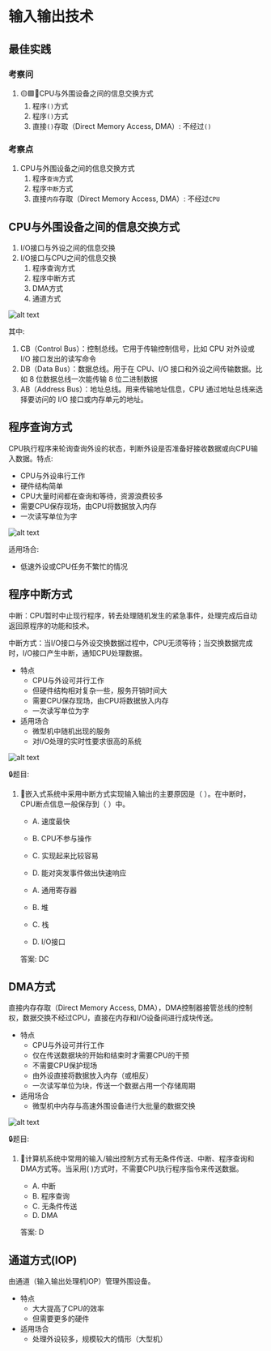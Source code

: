 # 输入输出技术

## 最佳实践

### 考察问

1. 🟡🟩💚CPU与外围设备之间的信息交换方式
    1. 程序`()`方式
    2. 程序`()`方式
    3. 直接`()`存取（Direct Memory Access, DMA）: 不经过`()`

### 考察点

1. CPU与外围设备之间的信息交换方式
    1. 程序`查询`方式
    2. 程序`中断`方式
    3. 直接`内存`存取（Direct Memory Access, DMA）: 不经过`CPU`

## CPU与外围设备之间的信息交换方式

1. I/O接口与外设之间的信息交换
2. I/O接口与CPU之间的信息交换
    1. 程序查询方式
    2. 程序中断方式
    3. DMA方式
    4. 通道方式

![alt text](计算机硬件/9_1.png)

其中:

1. CB（Control Bus）：控制总线。它用于传输控制信号，比如 CPU 对外设或 I/O 接口发出的读写命令
2. DB（Data Bus）：数据总线。用于在 CPU、I/O 接口和外设之间传输数据。比如 8 位数据总线一次能传输 8 位二进制数据
3. AB（Address Bus）：地址总线。用来传输地址信息，CPU 通过地址总线来选择要访问的 I/O 接口或内存单元的地址。

## 程序查询方式

CPU执行程序来轮询查询外设的状态，判断外设是否准备好接收数据或向CPU输入数据。特点:

- CPU与外设串行工作
- 硬件结构简单
- CPU大量时间都在查询和等待，资源浪费较多
- 需要CPU保存现场，由CPU将数据放入内存
- 一次读写单位为字

![alt text](计算机硬件/9_2.png)

适用场合:

- 低速外设或CPU任务不繁忙的情况

## 程序中断方式

中断：CPU暂时中止现行程序，转去处理随机发生的紧急事件，处理完成后自动返回原程序的功能和技术。

中断方式：当I/O接口与外设交换数据过程中，CPU无须等待；当交换数据完成时，I/O接口产生中断，通知CPU处理数据。

- 特点
    - CPU与外设可并行工作
    - 但硬件结构相对复杂一些，服务开销时间大
    - 需要CPU保存现场，由CPU将数据放入内存
    - 一次读写单位为字
- 适用场合
    - 微型机中随机出现的服务
    - 对I/O处理的实时性要求很高的系统

![alt text](计算机硬件/9_3.png)

🔒题目:

1. 💚嵌入式系统中采用中断方式实现输入输出的主要原因是（  ）。在中断时，CPU断点信息一般保存到（  ）中。

    - A. 速度最快
    - B. CPU不参与操作
    - C. 实现起来比较容易
    - D. 能对突发事件做出快速响应

    - A. 通用寄存器
    - B. 堆
    - C. 栈
    - D. I/O接口

    答案: DC

## DMA方式

直接内存存取（Direct Memory Access, DMA），DMA控制器接管总线的控制权，数据交换不经过CPU，直接在内存和I/O设备间进行成块传送。

- 特点
    - CPU与外设可并行工作
    - 仅在传送数据块的开始和结束时才需要CPU的干预
    - 不需要CPU保护现场
    - 由外设直接将数据放入内存（或相反）
    - 一次读写单位为块，传送一个数据占用一个存储周期
- 适用场合
    - 微型机中内存与高速外围设备进行大批量的数据交换

![alt text](计算机硬件/9_4.png)

🔒题目:

1. 💚计算机系统中常用的输入/输出控制方式有无条件传送、中断、程序查询和DMA方式等。当采用( )方式时，不需要CPU执行程序指令来传送数据。

    - A. 中断
    - B. 程序查询
    - C. 无条件传送
    - D. DMA

    答案: D

## 通道方式(IOP)

由通道（输入输出处理机IOP）管理外围设备。

- 特点
    - 大大提高了CPU的效率
    - 但需要更多的硬件
- 适用场合
    - 处理外设较多，规模较大的情形（大型机）
